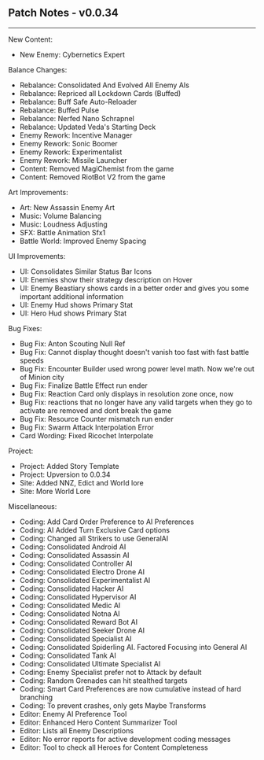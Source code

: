 ## Patch Notes - v0.0.34
----

New Content:
- New Enemy: Cybernetics Expert

Balance Changes:
- Rebalance: Consolidated And Evolved All Enemy AIs
- Rebalance: Repriced all Lockdown Cards (Buffed)
- Rebalance: Buff Safe Auto-Reloader
- Rebalance: Buffed Pulse
- Rebalance: Nerfed Nano Schrapnel
- Rebalance: Updated Veda's Starting Deck
- Enemy Rework: Incentive Manager
- Enemy Rework: Sonic Boomer
- Enemy Rework: Experimentalist
- Enemy Rework: Missile Launcher
- Content: Removed MagiChemist from the game
- Content: Removed RiotBot V2 from the game

Art Improvements:
- Art: New Assassin Enemy Art
- Music: Volume Balancing
- Music: Loudness Adjusting
- SFX: Battle Animation Sfx1
- Battle World: Improved Enemy Spacing

UI Improvements:
- UI: Consolidates Similar Status Bar Icons
- UI: Enemies show their strategy description on Hover
- UI: Enemy Beastiary shows cards in a better order and gives you some important additional information
- UI: Enemy Hud shows Primary Stat
- UI: Hero Hud shows Primary Stat

Bug Fixes:
- Bug Fix: Anton Scouting Null Ref
- Bug Fix: Cannot display thought doesn't vanish too fast with fast battle speeds
- Bug Fix: Encounter Builder used wrong power level math. Now we're out of Minion city
- Bug Fix: Finalize Battle Effect run ender
- Bug Fix: Reaction Card only displays in resolution zone once, now
- Bug Fix: reactions that no longer have any valid targets when they go to activate are removed and dont break the game
- Bug Fix: Resource Counter mismatch run ender
- Bug Fix: Swarm Attack Interpolation Error
- Card Wording: Fixed Ricochet Interpolate

Project:
- Project: Added Story Template
- Project: Upversion to 0.0.34
- Site: Added NNZ, Edict and World lore
- Site: More World Lore

Miscellaneous:
- Coding: Add Card Order Preference to AI Preferences
- Coding: AI Added Turn Exclusive Card options
- Coding: Changed all Strikers to use GeneralAI
- Coding: Consolidated Android AI
- Coding: Consolidated Assassin AI
- Coding: Consolidated Controller AI
- Coding: Consolidated Electro Drone AI
- Coding: Consolidated Experimentalist AI
- Coding: Consolidated Hacker AI
- Coding: Consolidated Hypervisor AI
- Coding: Consolidated Medic AI
- Coding: Consolidated Notna AI
- Coding: Consolidated Reward Bot AI
- Coding: Consolidated Seeker Drone AI
- Coding: Consolidated Specialist AI
- Coding: Consolidated Spiderling AI. Factored Focusing into General AI
- Coding: Consolidated Tank AI
- Coding: Consolidated Ultimate Specialist AI
- Coding: Enemy Specialist prefer not to Attack by default
- Coding: Random Grenades can hit stealthed targets
- Coding: Smart Card Preferences are now cumulative instead of hard branching
- Coding: To prevent crashes, only gets Maybe Transforms
- Editor: Enemy AI Preference Tool
- Editor: Enhanced Hero Content Summarizer Tool
- Editor: Lists all Enemy Descriptions
- Editor: No error reports for active development coding messages
- Editor: Tool to check all Heroes for Content Completeness
